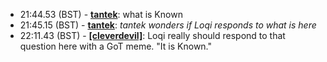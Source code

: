 * <a id="21:44.53">21:44.53 (BST)</a> - __[tantek](https://github.com/tantek)__: what is Known
* <a id="21:45.15">21:45.15 (BST)</a> - __[tantek](https://github.com/tantek)__: *tantek wonders if Loqi responds to what is here*
* <a id="22:11.43">22:11.43 (BST)</a> - __[[cleverdevil]](https://github.com/[cleverdevil])__: Loqi really should respond to that question here with a GoT meme. "It is Known."

